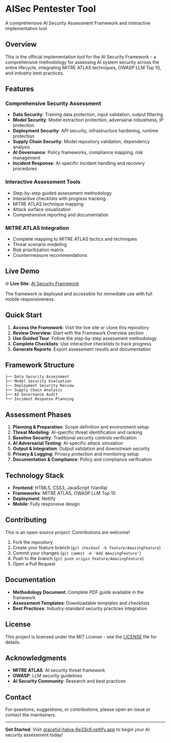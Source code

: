# AISec Pentester Tool

A comprehensive AI Security Assessment Framework and interactive implementation tool.

## Overview

This is the official implementation tool for the AI Security Framework - a comprehensive methodology for assessing AI system security across the entire lifecycle, integrating MITRE ATLAS techniques, OWASP LLM Top 10, and industry best practices.

## Features

### Comprehensive Security Assessment
- **Data Security**: Training data protection, input validation, output filtering
- **Model Security**: Model extraction protection, adversarial robustness, IP protection
- **Deployment Security**: API security, infrastructure hardening, runtime protection
- **Supply Chain Security**: Model repository validation, dependency analysis
- **AI Governance**: Policy frameworks, compliance mapping, risk management
- **Incident Response**: AI-specific incident handling and recovery procedures

### Interactive Assessment Tools
- Step-by-step guided assessment methodology
- Interactive checklists with progress tracking
- MITRE ATLAS technique mapping
- Attack surface visualization
- Comprehensive reporting and documentation

### MITRE ATLAS Integration
- Complete mapping to MITRE ATLAS tactics and techniques
- Threat scenario modeling
- Risk prioritization matrix
- Countermeasure recommendations

## Live Demo

🌐 **Live Site**: [AI Security Framework](https://graceful-halva-6e33c6.netlify.app/)

The framework is deployed and accessible for immediate use with full mobile responsiveness.

## Quick Start

1. **Access the Framework**: Visit the live site or clone this repository
2. **Review Overview**: Start with the Framework Overview section
3. **Use Guided Tour**: Follow the step-by-step assessment methodology
4. **Complete Checklists**: Use interactive checklists to track progress
5. **Generate Reports**: Export assessment results and documentation

## Framework Structure

```
├── Data Security Assessment
├── Model Security Evaluation
├── Deployment Security Review
├── Supply Chain Analysis
├── AI Governance Audit
└── Incident Response Planning
```

## Assessment Phases

1. **Planning & Preparation**: Scope definition and environment setup
2. **Threat Modeling**: AI-specific threat identification and ranking
3. **Baseline Security**: Traditional security controls verification
4. **AI Adversarial Testing**: AI-specific attack simulation
5. **Output & Integration**: Output validation and downstream security
6. **Privacy & Logging**: Privacy protection and monitoring setup
7. **Documentation & Compliance**: Policy and compliance verification

## Technology Stack

- **Frontend**: HTML5, CSS3, JavaScript (Vanilla)
- **Frameworks**: MITRE ATLAS, OWASP LLM Top 10
- **Deployment**: Netlify
- **Mobile**: Fully responsive design

## Contributing

This is an open-source project. Contributions are welcome!

1. Fork the repository
2. Create your feature branch (`git checkout -b feature/AmazingFeature`)
3. Commit your changes (`git commit -m 'Add AmazingFeature'`)
4. Push to the branch (`git push origin feature/AmazingFeature`)
5. Open a Pull Request

## Documentation

- **Methodology Document**: Complete PDF guide available in the framework
- **Assessment Templates**: Downloadable templates and checklists
- **Best Practices**: Industry-standard security practices integration

## License

This project is licensed under the MIT License - see the [LICENSE](LICENSE) file for details.

## Acknowledgments

- **MITRE ATLAS**: AI security threat framework
- **OWASP**: LLM security guidelines
- **AI Security Community**: Research and best practices

## Contact

For questions, suggestions, or contributions, please open an issue or contact the maintainers.

---

**Get Started**: Visit [graceful-halva-6e33c6.netlify.app](https://graceful-halva-6e33c6.netlify.app/) to begin your AI security assessment today!
